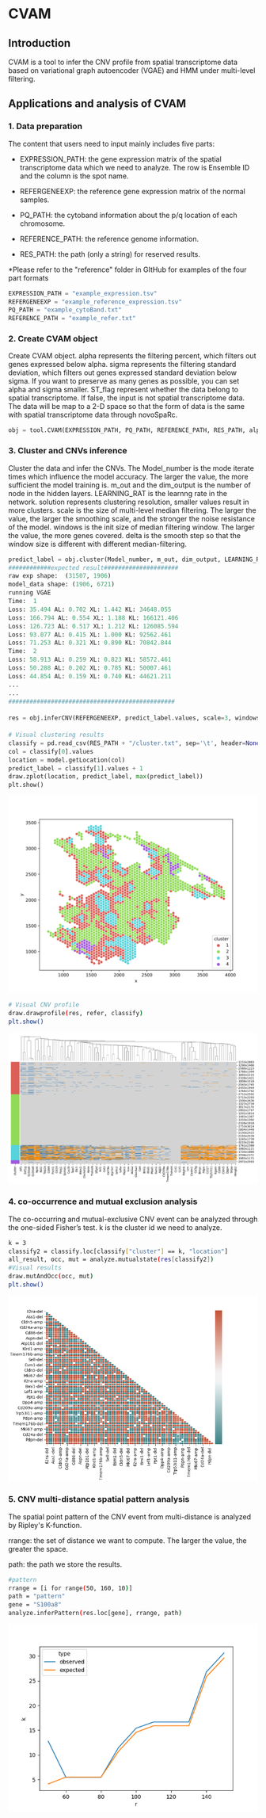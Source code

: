 # CVAM

## Introduction
CVAM is a tool to infer the CNV profile from spatial transcriptome data based on variational graph autoencoder (VGAE) and HMM under multi-level filtering.

## Applications and analysis of CVAM
### 1. Data preparation

The content that users need to input mainly includes five parts:

- EXPRESSION_PATH: the gene expression matrix of the spatial transcriptome data which we need to analyze. The row is Ensemble ID and the column is the spot name.



- REFERGENEEXP: the reference gene expression matrix of the normal samples.



- PQ_PATH: the cytoband information about the p/q location of each chromosome.



- REFERENCE_PATH: the reference genome information.
- RES_PATH: the path (only a string) for reserved results.

*Please refer to the "reference" folder in GItHub for examples of the four part formats

```python
EXPRESSION_PATH = "example_expression.tsv"
REFERGENEEXP = "example_reference_expression.tsv"
PQ_PATH = "example_cytoBand.txt"
REFERENCE_PATH = "example_refer.txt"
```
### 2. Create CVAM object
Create CVAM object. alpha represents the filtering percent, which filters out genes expressed below alpha. sigma represents the filtering standard deviation, which filters out genes expressed standard deviation below sigma. If you want to preserve as many genes as possible, you can set alpha and sigma smaller. ST_flag represent whether the data belong to spatial transcriptome. If false, the input is not spatial transcriptome data. The data will be map to a 2-D space so that the form of data is the same with spatial transcriptome data through novoSpaRc.

```python
obj = tool.CVAM(EXPRESSION_PATH, PQ_PATH, REFERENCE_PATH, RES_PATH, alpha=0.05, sigma=0.5, ST_flag=True)
```
### 3. Cluster and CNVs inference
Cluster the data and infer the CNVs. The Model_number is the mode iterate times which influence the model accuracy. The larger the value, the more sufficient the model training is. m_out and the dim_output is the number of node in the hidden layers. LEARNING_RAT is the learnng rate in the network. solution represents clustering resolution, smaller values result in more clusters. scale is the size of multi-level median filtering. The larger the value, the larger the smoothing scale, and the stronger the noise resistance of the model. windows is the init size of median filtering window. The larger the value, the more genes covered. delta is the smooth step so that the window size is different with different median-filtering.
```python
predict_label = obj.cluster(Model_number, m_out, dim_output, LEARNING_RAT, solution=2)
############expected result#####################
raw exp shape:  (31507, 1906)
model_data shape: (1906, 6721)
running VGAE
Time:  1
Loss: 35.494 AL: 0.702 XL: 1.442 KL: 34648.055
Loss: 166.794 AL: 0.554 XL: 1.188 KL: 166121.406
Loss: 126.723 AL: 0.517 XL: 1.212 KL: 126085.594
Loss: 93.077 AL: 0.415 XL: 1.000 KL: 92562.461
Loss: 71.253 AL: 0.321 XL: 0.890 KL: 70842.844
Time:  2
Loss: 58.913 AL: 0.259 XL: 0.823 KL: 58572.461
Loss: 50.288 AL: 0.202 XL: 0.785 KL: 50007.461
Loss: 44.854 AL: 0.159 XL: 0.740 KL: 44621.211
...
...
###############################################

res = obj.inferCNV(REFERGENEEXP, predict_label.values, scale=3, windows=31, delta=20)

# Visual clustering results
classify = pd.read_csv(RES_PATH + "/cluster.txt", sep='\t', header=None)
col = classify[0].values
location = model.getLocation(col)
predict_label = classify[1].values + 1
draw.zplot(location, predict_label, max(predict_label))
plt.show()
```
![image](https://github.com/JMnotDGR/CVAM/blob/main/data/fenbu.svg)

```bash
# Visual CNV profile
draw.drawprofile(res, refer, classify)
plt.show()
```

![image](https://github.com/JMnotDGR/CVAM/blob/main/data/cnv.png)

### 4. co-occurrence and mutual exclusion analysis

The co-occurring and mutual-exclusive CNV event can be analyzed through the one-sided Fisher’s test. k is the cluster id we need to analyze.

```bash
k = 3
classify2 = classify.loc[classify["cluster"] == k, "location"]
all_result, occ, mut = analyze.mutualstate(res[classify2])
#Visual results
draw.mutAndOcc(occ, mut)
plt.show()
```

![image](https://github.com/JMnotDGR/CVAM/blob/main/data/occ%20and%20mut.png)

### 5.  CNV multi-distance spatial pattern analysis

The spatial point pattern of the CNV event from multi-distance is analyzed by Ripley's K-function.

rrange: the set of distance we want to compute. The larger the value, the greater the space.

path: the path we store the results.

```bash
#pattern
rrange = [i for range(50, 160, 10)]
path = "pattern"
gene = "S100a8"
analyze.inferPattern(res.loc[gene], rrange, path)
```

![image](https://github.com/JMnotDGR/CVAM/blob/main/data/s100a8.png)
